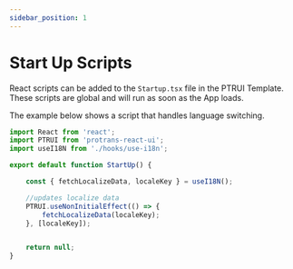 ```yaml
---
sidebar_position: 1
---
```


# Start Up Scripts

React scripts can be added to the `Startup.tsx` file in the PTRUI Template. These scripts are global and will run as soon as the App loads.

The example below shows a script that handles language switching.

```ts
import React from 'react';
import PTRUI from 'protrans-react-ui';
import useI18N from './hooks/use-i18n';

export default function StartUp() {

    const { fetchLocalizeData, localeKey } = useI18N();

    //updates localize data
    PTRUI.useNonInitialEffect(() => {
        fetchLocalizeData(localeKey);
    }, [localeKey]);


    return null;
}
```
